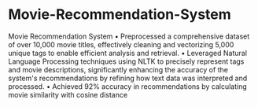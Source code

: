 # Movie-Recommendation-System
Movie Recommendation System
• Preprocessed a comprehensive dataset of over 10,000 movie titles, effectively cleaning and vectorizing 5,000 
unique tags to enable efficient analysis and retrieval.
• Leveraged Natural Language Processing techniques using NLTK to precisely represent tags and movie 
descriptions, significantly enhancing the accuracy of the system's recommendations by refining how text data 
was interpreted and processed.
• Achieved 92% accuracy in recommendations by calculating movie similarity with cosine distance
